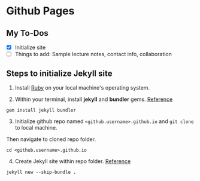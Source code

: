 # Github Pages

## My To-Dos

- [x] Initialize site
- [ ] Things to add: Sample lecture notes, contact info, collaboration

## Steps to initialize Jekyll site

1. Install [Ruby](http://jekyllrb.com/docs/installation/) on your local machine's operating system.

2. Within your terminal, install **jekyll** and **bundler** gems. [Reference](http://jekyllrb.com/docs/)

```Shell
gem install jekyll bundler
```
3. Initialize github repo named `<github.username>.github.io` and `git clone` to local machine. 

Then navigate to cloned repo folder.

```Shell
cd <github.username>.github.io
```

4. Create Jekyll site within repo folder. [Reference](https://docs.github.com/en/pages/setting-up-a-github-pages-site-with-jekyll/creating-a-github-pages-site-with-jekyll)

```Shell
jekyll new --skip-bundle .
```
